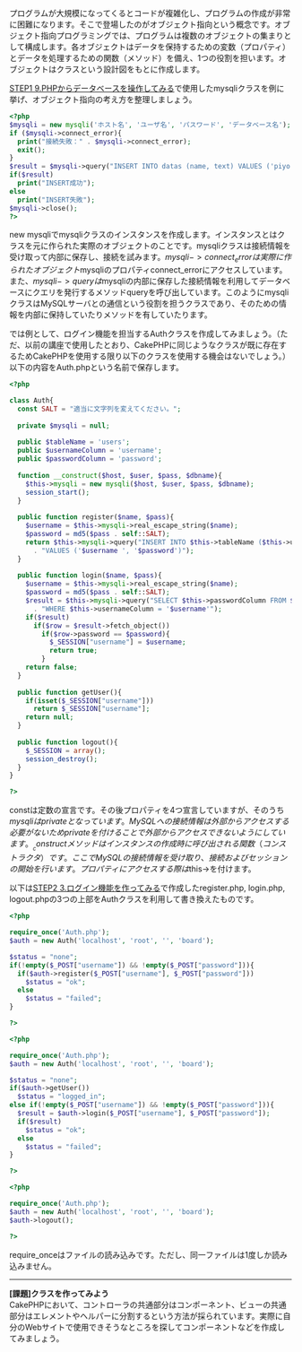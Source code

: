 プログラムが大規模になってくるとコードが複雑化し、プログラムの作成が非常に困難になります。そこで登場したのがオブジェクト指向という概念です。オブジェクト指向プログラミングでは、プログラムは複数のオブジェクトの集まりとして構成します。各オブジェクトはデータを保持するための変数（プロパティ）とデータを処理するための関数（メソッド）を備え、1つの役割を担います。オブジェクトはクラスという設計図をもとに作成します。

[STEP1 9.PHPからデータベースを操作してみる](STEP1-9.PHPからデータベースを操作してみる)で使用したmysqliクラスを例に挙げ、オブジェクト指向の考え方を整理しましょう。
```php
<?php
$mysqli = new mysqli('ホスト名', 'ユーザ名', 'パスワード', 'データベース名');
if ($mysqli->connect_error){
  print("接続失敗：" . $mysqli->connect_error);
  exit();
}
$result = $mysqli->query("INSERT INTO datas (name, text) VALUES ('piyo', 'hogepiyo')");
if($result)
  print("INSERT成功");
else
  print("INSERT失敗");
$mysqli->close();
?>
```
new mysqliでmysqliクラスのインスタンスを作成します。インスタンスとはクラスを元に作られた実際のオブジェクトのことです。mysqliクラスは接続情報を受け取って内部に保存し、接続を試みます。$mysqli->connect_errorは実際に作られたオブジェクト$mysqliのプロパティconnect_errorにアクセスしています。また、$mysqli->queryは$mysqliの内部に保存した接続情報を利用してデータベースにクエリを発行するメソッドqueryを呼び出しています。このようにmysqliクラスはMySQLサーバとの通信という役割を担うクラスであり、そのための情報を内部に保持していたりメソッドを有していたります。

では例として、ログイン機能を担当するAuthクラスを作成してみましょう。（ただ、以前の講座で使用したとおり、CakePHPに同じようなクラスが既に存在するためCakePHPを使用する限り以下のクラスを使用する機会はないでしょう。）以下の内容をAuth.phpという名前で保存します。
```php
<?php

class Auth{
  const SALT = "適当に文字列を変えてください。";
  
  private $mysqli = null;
  
  public $tableName = 'users';
  public $usernameColumn = 'username';
  public $passwordColumn = 'password';
  
  function __construct($host, $user, $pass, $dbname){
    $this->mysqli = new mysqli($host, $user, $pass, $dbname);
    session_start();
  }
  
  public function register($name, $pass){
    $username = $this->mysqli->real_escape_string($name);
    $password = md5($pass . self::SALT);
    return $this->mysqli->query("INSERT INTO $this->tableName ($this->usernameColumn, $this->passwordColumn) "
      . "VALUES ('$username ', '$password')");
  }
  
  public function login($name, $pass){
    $username = $this->mysqli->real_escape_string($name);
    $password = md5($pass . self::SALT);
    $result = $this->mysqli->query("SELECT $this->passwordColumn FROM $this->tableName "
      . "WHERE $this->usernameColumn = '$username'");
    if($result)
      if($row = $result->fetch_object())
        if($row->password == $password){
          $_SESSION["username"] = $username;
          return true;
        }
    return false;
  }
  
  public function getUser(){
    if(isset($_SESSION["username"]))
      return $_SESSION["username"];
    return null;
  }
  
  public function logout(){
    $_SESSION = array(); 
    session_destroy();
  }
}

?>
```
constは定数の宣言です。その後プロパティを4つ宣言していますが、そのうち$mysqliはprivateとなっています。MySQLへの接続情報は外部からアクセスする必要がないためprivateを付けることで外部からアクセスできないようにしています。__constructメソッドはインスタンスの作成時に呼び出される関数（コンストラクタ）です。ここでMySQLの接続情報を受け取り、接続およびセッションの開始を行います。プロパティにアクセスする際は$this->を付けます。

以下は[STEP2 3.ログイン機能を作ってみる](STEP2-3.ログイン機能を作ってみる)で作成したregister.php, login.php, logout.phpの3つの上部をAuthクラスを利用して書き換えたものです。
```php
<?php

require_once('Auth.php');
$auth = new Auth('localhost', 'root', '', 'board');

$status = "none";
if(!empty($_POST["username"]) && !empty($_POST["password"])){
  if($auth->register($_POST["username"], $_POST["password"]))
    $status = "ok";
  else
    $status = "failed";
}

?>
```
```php
<?php

require_once('Auth.php');
$auth = new Auth('localhost', 'root', '', 'board');

$status = "none";
if($auth->getUser())
  $status = "logged_in";
else if(!empty($_POST["username"]) && !empty($_POST["password"])){
  $result = $auth->login($_POST["username"], $_POST["password"]);
  if($result)
    $status = "ok";
  else
  	$status = "failed";
}

?>
```
```php
<?php

require_once('Auth.php');
$auth = new Auth('localhost', 'root', '', 'board');
$auth->logout();

?>
```
require_onceはファイルの読み込みです。ただし、同一ファイルは1度しか読み込みません。

***

**[課題]クラスを作ってみよう**  
CakePHPにおいて、コントローラの共通部分はコンポーネント、ビューの共通部分はエレメントやヘルパーに分割するという方法が採られています。実際に自分のWebサイトで使用できそうなところを探してコンポーネントなどを作成してみましょう。